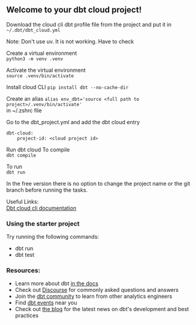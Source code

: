 ## Welcome to your dbt cloud project!

Download the cloud cli dbt profile file from the project and put it in   
`~/.dbt/dbt_cloud.yml`  

Note: Don't use uv. It is not working. Have to check  

Create a virtual environment  
`python3 -m venv .venv`  

Activate the virtual environment  
`source .venv/bin/activate`

Install cloud CLI
`pip install dbt --no-cache-dir`

Create an alias
`alias env_dbt='source <full path to project>/.venv/bin/activate'`  
in ~/.zshrc file  

Go to the dbt_project.yml and add the dbt cloud entry  
```
dbt-cloud:
    project-id: <cloud project id>
```  

Run dbt cloud
To compile  
`dbt compile  `

To run  
`dbt run`  

In the free version there is no option to change the project name or the git branch before running the tasks.  

Useful Links:  
[Dbt cloud cli documentation](https://docs.getdbt.com/docs/cloud/cloud-cli-installation?install=pip#install-dbt-cloud-cli-in-pip)   

### Using the starter project

Try running the following commands:
- dbt run
- dbt test


### Resources:
- Learn more about dbt [in the docs](https://docs.getdbt.com/docs/introduction)
- Check out [Discourse](https://discourse.getdbt.com/) for commonly asked questions and answers
- Join the [dbt community](https://getdbt.com/community) to learn from other analytics engineers
- Find [dbt events](https://events.getdbt.com) near you
- Check out [the blog](https://blog.getdbt.com/) for the latest news on dbt's development and best practices
